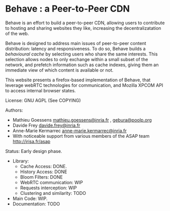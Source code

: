 Behave : a Peer-to-Peer CDN
============================

Behave is an effort to build a peer-to-peer CDN, allowing users to contribute to hosting and sharing websites they like, increasing the decentralizatation of the web.

Behave is designed to address main issues of peer-to-peer content distribution: latency and responsiveness. 
To do so, Behave builds a _behavioural cache_ by selecting users who share the same interests. This selection allows nodes to only exchange within a small subset of the network, and prefetch information such as cache indexes, giving them an immediate view of which content is available or not.

This website presents a firefox-based implementation of Behave, that leverage webRTC technologies for communication, and Mozilla XPCOM API to access internal browser states.

License: GNU AGPL (See COPYING)

Authors: 
* Mathieu Goessens <mathieu.goessens@inria.fr> , <gebura@poolp.org>
* Davide Frey <davide.frey@inria.fr>
* Anne-Marie Kermarrec <anne-marie.kermarrec@inria.fr>
* With noticeable support from various members of the ASAP team <http://irisa.fr/asap>

Status: Early design phase.
* Library:
	* Cache Access: DONE.
	* History Access: DONE
	* Bloom Filters: DONE
	* WebRTC communication: WIP
	* Requests interception: WIP
	* Clustering and similarity: TODO
* Main Code: WIP.
* Documentation: TODO

